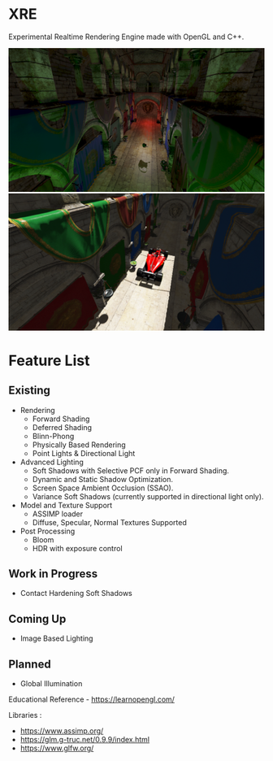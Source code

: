 # XRE
Experimental Realtime Rendering Engine made with OpenGL and C++.


![alt text](https://github.com/AnupamSahu/XRE/blob/main/Screenshot%20(17).png)
![alt text](https://github.com/AnupamSahu/XRE/blob/main/Screenshot%20(13).png)

# Feature List
## Existing ##
* Rendering
   * Forward Shading
   * Deferred Shading
   * Blinn-Phong
   * Physically Based Rendering
   * Point Lights & Directional Light
* Advanced Lighting
   * Soft Shadows with Selective PCF only in Forward Shading.
   * Dynamic and Static Shadow Optimization.
   * Screen Space Ambient Occlusion (SSAO).
   * Variance Soft Shadows (currently supported in directional light only).
* Model and Texture Support
  * ASSIMP loader
  * Diffuse, Specular, Normal Textures Supported
* Post Processing
  * Bloom
  * HDR with exposure control

## Work in Progress ##
* Contact Hardening Soft Shadows

## Coming Up ##
* Image Based Lighting

## Planned ##
* Global Illumination

Educational Reference - https://learnopengl.com/

Libraries :
* https://www.assimp.org/
* https://glm.g-truc.net/0.9.9/index.html
* https://www.glfw.org/
